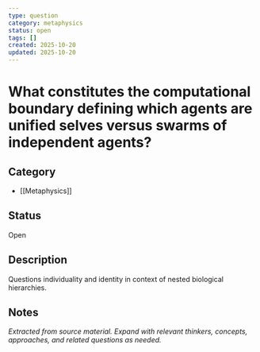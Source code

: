 ```yaml
---
type: question
category: metaphysics
status: open
tags: []
created: 2025-10-20
updated: 2025-10-20
---
```


# What constitutes the computational boundary defining which agents are unified selves versus swarms of independent agents?

## Category

- [[Metaphysics]]

## Status

Open

## Description

Questions individuality and identity in context of nested biological hierarchies.

## Notes

*Extracted from source material. Expand with relevant thinkers, concepts, approaches, and related questions as needed.*
